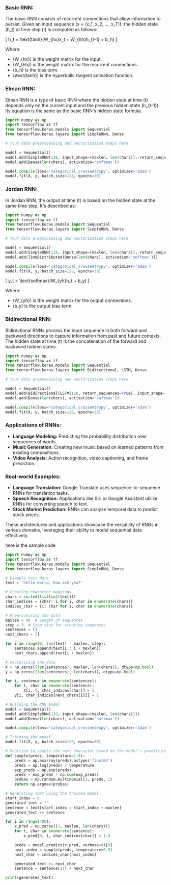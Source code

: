 ### Basic RNN:
The basic RNN consists of recurrent connections that allow information to persist. Given an input sequence \(x = (x_1, x_2, ..., x_T)\), the hidden state \(h_t\) at time step \(t\) is computed as follows:

\[
h_t = \text{tanh}(W_{hx}x_t + W_{hh}h_{t-1} + b_h)
\]

Where:
- \(W_{hx}\) is the weight matrix for the input.
- \(W_{hh}\) is the weight matrix for the recurrent connections.
- \(b_h\) is the bias term.
- \(\text{tanh}\) is the hyperbolic tangent activation function.

### Elman RNN:
Elman RNN is a type of basic RNN where the hidden state at time \(t\) depends only on the current input and the previous hidden state \(h_{t-1}\). Its equation is the same as the basic RNN's hidden state formula.

```Python
import numpy as np
import tensorflow as tf
from tensorflow.keras.models import Sequential
from tensorflow.keras.layers import SimpleRNN, Dense

# Your data preprocessing and vectorization steps here

model = Sequential()
model.add(SimpleRNN(128, input_shape=(maxlen, len(chars)), return_sequences=True))
model.add(Dense(len(chars), activation='softmax'))

model.compile(loss='categorical_crossentropy', optimizer='adam')
model.fit(X, y, batch_size=128, epochs=30)

```
### Jordan RNN:
In Jordan RNN, the output at time \(t\) is based on the hidden state at the same time step. It's described as:
```Python
import numpy as np
import tensorflow as tf
from tensorflow.keras.models import Sequential
from tensorflow.keras.layers import SimpleRNN, Dense

# Your data preprocessing and vectorization steps here

model = Sequential()
model.add(SimpleRNN(128, input_shape=(maxlen, len(chars)), return_sequences=True))
model.add(TimeDistributed(Dense(len(chars), activation='softmax')))

model.compile(loss='categorical_crossentropy', optimizer='adam')
model.fit(X, y, batch_size=128, epochs=30)

```
\[
y_t = \text{softmax}(W_{yh}h_t + b_y)
\]

Where:
- \(W_{yh}\) is the weight matrix for the output connections.
- \(b_y\) is the output bias term.

### Bidirectional RNN:
Bidirectional RNNs process the input sequence in both forward and backward directions to capture information from past and future contexts. The hidden state at time \(t\) is the concatenation of the forward and backward hidden states.
```python
import numpy as np
import tensorflow as tf
from tensorflow.keras.models import Sequential
from tensorflow.keras.layers import Bidirectional, LSTM, Dense

# Your data preprocessing and vectorization steps here

model = Sequential()
model.add(Bidirectional(LSTM(128, return_sequences=True), input_shape=(maxlen, len(chars))))
model.add(Dense(len(chars), activation='softmax'))

model.compile(loss='categorical_crossentropy', optimizer='adam')
model.fit(X, y, batch_size=128, epochs=30)
```
### Applications of RNNs:
- **Language Modeling:** Predicting the probability distribution over sequences of words.
- **Music Generation:** Creating new music based on learned patterns from existing compositions.
- **Video Analysis:** Action recognition, video captioning, and frame prediction.

### Real-world Examples:
- **Language Translation:** Google Translate uses sequence-to-sequence RNNs for translation tasks.
- **Speech Recognition:** Applications like Siri or Google Assistant utilize RNNs for converting speech to text.
- **Stock Market Prediction:** RNNs can analyze temporal data to predict stock prices.

These architectures and applications showcase the versatility of RNNs in various domains, leveraging their ability to model sequential data effectively.


here is the sample code
```python
import numpy as np
import tensorflow as tf
from tensorflow.keras.models import Sequential
from tensorflow.keras.layers import SimpleRNN, Dense

# Example text data
text = "hello world, how are you?"

# Creating character mappings
chars = sorted(list(set(text)))
char_indices = {char: i for i, char in enumerate(chars)}
indices_char = {i: char for i, char in enumerate(chars)}

# Preprocessing the data
maxlen = 40  # Length of sequences
step = 3  # Step size for creating sequences
sentences = []
next_chars = []

for i in range(0, len(text) - maxlen, step):
    sentences.append(text[i : i + maxlen])
    next_chars.append(text[i + maxlen])

# Vectorizing the data
X = np.zeros((len(sentences), maxlen, len(chars)), dtype=np.bool)
y = np.zeros((len(sentences), len(chars)), dtype=np.bool)

for i, sentence in enumerate(sentences):
    for t, char in enumerate(sentence):
        X[i, t, char_indices[char]] = 1
    y[i, char_indices[next_chars[i]]] = 1

# Building the RNN model
model = Sequential()
model.add(SimpleRNN(128, input_shape=(maxlen, len(chars))))
model.add(Dense(len(chars), activation='softmax'))

model.compile(loss='categorical_crossentropy', optimizer='adam')

# Training the model
model.fit(X, y, batch_size=128, epochs=30)

# Function to sample the next character based on the model's predictions
def sample(preds, temperature=1.0):
    preds = np.asarray(preds).astype('float64')
    preds = np.log(preds) / temperature
    exp_preds = np.exp(preds)
    preds = exp_preds / np.sum(exp_preds)
    probas = np.random.multinomial(1, preds, 1)
    return np.argmax(probas)

# Generating text using the trained model
start_index = 0
generated_text = ""
sentence = text[start_index : start_index + maxlen]
generated_text += sentence

for i in range(400):
    x_pred = np.zeros((1, maxlen, len(chars)))
    for t, char in enumerate(sentence):
        x_pred[0, t, char_indices[char]] = 1.0

    preds = model.predict(x_pred, verbose=0)[0]
    next_index = sample(preds, temperature=0.5)
    next_char = indices_char[next_index]

    generated_text += next_char
    sentence = sentence[1:] + next_char

print(generated_text)

```
